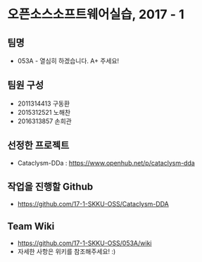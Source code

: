 # 오픈소스소프트웨어실습, 2017 - 1

## 팀명     
* 053A - 열심히 하겠습니다. A+ 주세요! 

## 팀원 구성     
* 2011314413 구동환    
* 2015312521 노해찬    
* 2016313857 손희관    

## 선정한 프로젝트  
* Cataclysm-DDa : https://www.openhub.net/p/cataclysm-dda   

## 작업을 진행할 Github  
* https://github.com/17-1-SKKU-OSS/Cataclysm-DDA

## Team Wiki
* https://github.com/17-1-SKKU-OSS/053A/wiki
* 자세한 사항은 위키를 참조해주세요! :)
